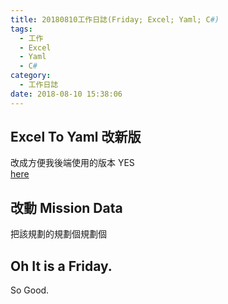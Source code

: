```yaml
---
title: 20180810工作日誌(Friday; Excel; Yaml; C#)
tags:
  - 工作
  - Excel
  - Yaml
  - C#
category:
  - 工作日誌
date: 2018-08-10 15:38:06
---
```

## Excel To Yaml 改新版 ##

改成方便我後端使用的版本 YES  
[here](https://github.com/BigStar1994123/ExcelToYaml)  

## 改動 Mission Data ##

把該規劃的規劃個規劃個

## Oh It is a Friday. ##

So Good.
